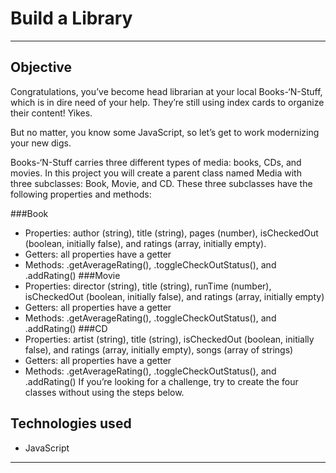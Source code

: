# Build a Library

---

## Objective


Congratulations, you’ve become head librarian at your local Books-‘N-Stuff, which is in dire need of your help. They’re still using index cards to organize their content! Yikes.

But no matter, you know some JavaScript, so let’s get to work modernizing your new digs.

Books-‘N-Stuff carries three different types of media: books, CDs, and movies. In this project you will create a parent class named Media with three subclasses: Book, Movie, and CD. These three subclasses have the following properties and methods:

###Book
* Properties: author (string), title (string), pages (number), isCheckedOut (boolean, initially false), and ratings (array, initially empty).
* Getters: all properties have a getter
* Methods: .getAverageRating(), .toggleCheckOutStatus(), and .addRating()
###Movie
* Properties: director (string), title (string), runTime (number), isCheckedOut (boolean, initially false), and ratings (array, initially empty)
* Getters: all properties have a getter
* Methods: .getAverageRating(), .toggleCheckOutStatus(), and .addRating()
###CD
* Properties: artist (string), title (string), isCheckedOut (boolean, initially false), and ratings (array, initially empty), songs (array of strings)
* Getters: all properties have a getter
* Methods: .getAverageRating(), .toggleCheckOutStatus(), and .addRating()
If you’re looking for a challenge, try to create the four classes without using the steps below.

## Technologies used

* JavaScript

---
